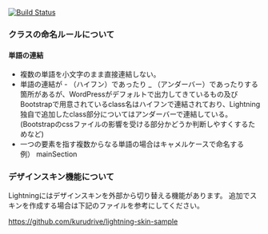 [![Build Status](https://travis-ci.org/vektor-inc/Lightning.svg?branch=master)](https://travis-ci.org/vektor-inc/Lightning)


### クラスの命名ルールについて

#### 単語の連結

* 複数の単語を小文字のまま直接連結しない。
* 単語の連結が - （ハイフン）であったり _ （アンダーバー）であったりする箇所があるが、WordPressがデフォルトで出力してきているもの及びBootstrapで用意されているclass名はハイフンで連結されており、Lightning独自で追加したclass部分についてはアンダーバーで連結している。(Bootstrapのcssファイルの影響を受ける部分かどうか判断しやすくするためなど)
* 一つの要素を指す複数からなる単語の場合はキャメルケースで命名する  
例） mainSection

### デザインスキン機能について

Lightningにはデザインスキンを外部から切り替える機能があります。
追加でスキンを作成する場合は下記のファイルを参考にしてください。

https://github.com/kurudrive/lightning-skin-sample
